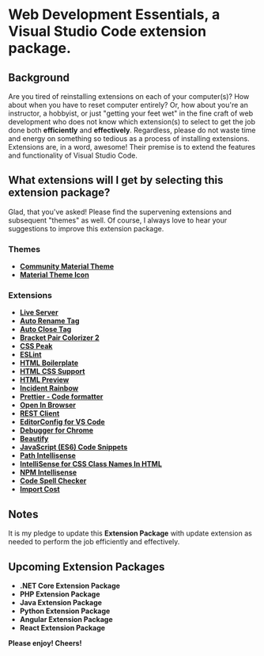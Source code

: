 # Web Development Essentials, a Visual Studio Code extension package.

## Background

Are you tired of reinstalling extensions on each of your computer(s)?  How about when you have to reset computer entirely?  Or, how about you're an instructor, a hobbyist, or just "getting your feet wet" in the fine craft of web development who does not know which extension(s) to select to get the job done both **efficiently** and **effectively**.  Regardless, please do not waste time and energy on something so tedious as a process of installing extensions.  Extensions are, in a word, awesome!  Their premise is to extend the features and functionality of Visual Studio Code.

## What extensions will I get by selecting this extension package?

Glad, that you've asked!  Please find the supervening extensions and subsequent "themes" as well.  Of course, I always love to hear your suggestions to improve this extension package.

### Themes

* [**Community Material Theme**](https://marketplace.visualstudio.com/items?itemName=Equinusocio.vsc-community-material-theme)
* [**Material Theme Icon**](https://marketplace.visualstudio.com/items?itemName=PKief.material-icon-theme)

### Extensions

* [**Live Server**](https://marketplace.visualstudio.com/items?itemName=ritwickdey.LiveServer)
* [**Auto Rename Tag**](https://marketplace.visualstudio.com/items?itemName=formulahendry.auto-rename-tag)
* [**Auto Close Tag**](https://marketplace.visualstudio.com/items?itemName=formulahendry.auto-close-tag)
* [**Bracket Pair Colorizer 2**](https://marketplace.visualstudio.com/items?itemName=CoenraadS.bracket-pair-colorizer-2)
* [**CSS Peak**](https://marketplace.visualstudio.com/items?itemName=pranaygp.vscode-css-peek)
* [**ESLint**](https://marketplace.visualstudio.com/items?itemName=dbaeumer.vscode-eslint)
* [**HTML Boilerplate**](https://marketplace.visualstudio.com/items?itemName=sidthesloth.html5-boilerplate)
* [**HTML CSS Support**](https://marketplace.visualstudio.com/items?itemName=ecmel.vscode-html-css)
* [**HTML Preview**](https://marketplace.visualstudio.com/items?itemName=tht13.html-preview-vscode)
* [**Incident Rainbow**](https://marketplace.visualstudio.com/items?itemName=oderwat.indent-rainbow)
* [**Prettier - Code formatter**](https://marketplace.visualstudio.com/items?itemName=esbenp.prettier-vscode)
* [**Open In Browser**](https://marketplace.visualstudio.com/items?itemName=techer.open-in-browser)
* [**REST Client**](https://marketplace.visualstudio.com/items?itemName=humao.rest-client)
* [**EditorConfig for VS Code**](https://marketplace.visualstudio.com/items?itemName=EditorConfig.EditorConfig)
* [**Debugger for Chrome**](https://marketplace.visualstudio.com/items?itemName=msjsdiag.debugger-for-chrome)
* [**Beautify**](https://marketplace.visualstudio.com/items?itemName=HookyQR.beautify)
* [**JavaScript (ES6) Code Snippets**](https://marketplace.visualstudio.com/items?itemName=xabikos.JavaScriptSnippets)
* [**Path Intellisense**](https://marketplace.visualstudio.com/items?itemName=christian-kohler.path-intellisense)
* [**IntelliSense for CSS Class Names In HTML**](https://marketplace.visualstudio.com/items?itemName=Zignd.html-css-class-completion)
* [**NPM Intellisense**](https://marketplace.visualstudio.com/items?itemName=christian-kohler.npm-intellisense)
* [**Code Spell Checker**](https://marketplace.visualstudio.com/items?itemName=streetsidesoftware.code-spell-checker)
* [**Import Cost**](https://marketplace.visualstudio.com/items?itemName=wix.vscode-import-cost)

## Notes

It is my pledge to update this **Extension Package** with update extension as needed to perform the job efficiently and effectively.

## Upcoming Extension Packages

* **.NET Core Extension Package**
* **PHP Extension Package**
* **Java Extension Package**
* **Python Extension Package**
* **Angular Extension Package**
* **React Extension Package**

**Please enjoy! Cheers!**
